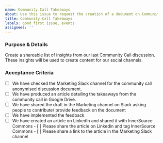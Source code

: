 ```yaml
---
name: Community Call Takeaways
about: Use this issue to request the creation of a document on Community Call takeaways
title: Community Call Takeaways
labels: good first issue, events
assignees: ''
---
```


### Purpose & Details
Create a shareable list of insights from our last Community Call discussion. These insights will be used to create content for our social channels.

### Acceptance Criteria
 - [ ] We have checked the Marketing Slack channel for the community call anonymised discussion document.
 - [ ] We have produced an article detailing the takeaways from the community call in Google Drive.
 - [ ] We have shared the draft in the Marketing channel on Slack asking people to contribute/ provide feedback on the document
 - [ ] We have implemented the feedback
 - [ ] We have created an article on LinkedIn and shared it with InnerSource Commons 
        - [ ] Please share the article on Linkedin and tag InnerSource Commons
        - [ ] Please share a link to the article in the Marketing Slack channel
